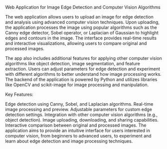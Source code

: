 Web Application for Image Edge Detection and Computer Vision Algorithms

The web application allows users to upload an image for edge detection and analysis using advanced computer vision techniques. Upon uploading, the application processes the image using popular algorithms such as the Canny edge detector, Sobel operator, or Laplacian of Gaussian to highlight edges and contours in the image. The interface provides real-time results and interactive visualizations, allowing users to compare original and processed images.

The app also includes additional features for applying other computer vision algorithms like object detection, image segmentation, and feature extraction. Users can adjust parameters for edge detection and experiment with different algorithms to better understand how image processing works. The backend of the application is powered by Python and utilizes libraries like OpenCV and scikit-image for image processing and manipulation.

Key Features:

Edge detection using Canny, Sobel, and Laplacian algorithms.
Real-time image processing and preview.
Adjustable parameters for custom edge detection settings.
Integration with other computer vision algorithms (e.g., object detection).
Image uploading, downloading, and sharing capabilities.
Interactive comparison between original and processed images.
The application aims to provide an intuitive interface for users interested in computer vision, from beginners to advanced users, to experiment and learn about edge detection and image processing techniques.

